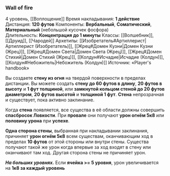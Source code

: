 ### Wall of fire
4 уровень, [[Воплощение]]
Время накладывания: **1 действие**
Дистанция: **120 футов**
Компоненты: **Вербальный**, **Соматический**, **Материальный** (небольшой кусочек фосфора)
Длительность: **Концентрация до 1 минуты**
Классы: [[Волшебник]], [[Друид]], [[Чародей]]
Архетипы: [[Изобретатель#Артиллерист|Артиллерист (Изобретатель)]], [[Жрец#Домен Кузни|Домен Кузни (Жрец)]], [[Жрец#Домен Света|Домен Света (Жрец)]], [[Жрец#Домен Стихий|Домен Стихий (Жрец)]], [[Колдун#Исчадие|Исчадие (Колдун)]], [[Колдун#Небожитель|Небожитель (Колдун)]]
Источник: «Player's handbook»

Вы создаете **стену из огня** на твердой поверхности в пределах дистанции. Вы можете создать **стену до 60 футов в длину**, **20 футов в высоту** и **1 фут толщиной**, или **замкнутой кольцом стеной до 20 футов диаметром**, **20 футов высотой** и **толщиной 1 фут**. **Стена** непрозрачная и существует, пока активно заклинание.

Когда **стена** появляется, все существа в её области должны совершить **спасбросок Ловкости**. При **провале** они получают **урон огнём 5к8** или **половину урона** при **успехе**.

**Одна сторона стены**, выбранная при накладывании заклинания, причиняет **урон огнём 5к8** всем существам, оканчивающим ход в пределах **10 футов** от этой стороны или внутри стены. Существа получают такой же урон когда впервые за ход входят в стену или оканчивают там ход. Другая сторона стены не причиняет урон.

**_На больших уровнях._** Если **ячейка >= 5 уровня**, урон увеличивается на **1к8 за каждый уровень**